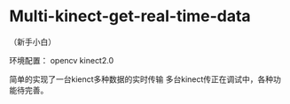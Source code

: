 # Multi-kinect-get-real-time-data
（新手小白）

环境配置：
opencv kinect2.0

简单的实现了一台kienct多种数据的实时传输
多台kinect传正在调试中，各种功能待完善。
